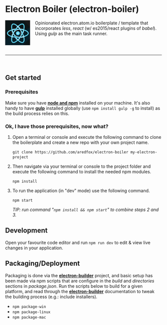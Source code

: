# Electron Boiler (electron-boiler)
 
<img align="left" src="https://raw.githubusercontent.com/aredfox/electron-boiler/master/src/data/resources/build/icon.png" width="80" height="80" style="margin-right: 16px"> Opinionated electron.atom.io boilerplate / template that incorporates _less_, _react_ (w/ es2015/react plugins of _babel_). Using _gulp_ as the main task runner.
<p style="clear: both">
<br/>

---

<br/>

## Get started

### Prerequisites

Make sure you have [**node and npm**](https://nodejs.org/en/download/) installed on your machine. It's also handy to have [**gulp**](http://gulpjs.com/) installed globally (use `npm install gulp -g` to install) as the build process relies on this.

### Ok, I have those prerequisites, now what?

1. Open a terminal or console and execute the following command to clone the boilerplate and create a new repo with your own project name.

   ```
   git clone https://github.com/aredfox/electron-boiler my-electron-project
   ```

2. Then navigate via your terminal or console to the project folder and execute the following command to install the needed npm modules.

   ```
   npm install
   ```
    
3. To run the application (in "dev" mode) use the following command.

    ```
    npm start
    ```

    _TIP: run command "`npm install && npm start`" to combine steps 2 and 3._


## Development

Open your favourite code editor and run `npm run dev` to edit & view live changes in your application.

## Packaging/Deployment

Packaging is done via the [**electron-builder**](https://github.com/electron-userland/electron-builder#readme) project, and basic setup has been made via npm scripts that are configure in the _build_ and _directories_ sections in _package.json_. Run the scripts below to build for a given platform, and read through the [**electron-builder**](https://github.com/electron-userland/electron-builder#readme) documentation to tweak the building process (e.g.: include installers).

* `npm package-win`
* `npm package-linux`
* `npm package-mac`
</p>